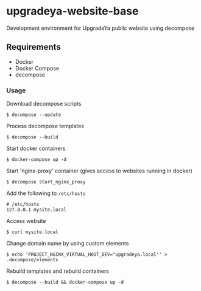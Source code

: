 # upgradeya-website-base
Development environment for UpgradeYa public website using decompose

## Requirements

- Docker
- Docker Compose
- decompose

### Usage

Download decompose scripts
```
$ decompose --update
```

Process decompose templates
```
$ decompose --build
```

Start docker containers
```
$ docker-compose up -d
```

Start 'nginx-proxy' container (gives access to websites running in docker)
```
$ decompose start_nginx_proxy
```

Add the following to `/etc/hosts`
```
# /etc/hosts
127.0.0.1 mysite.local
```

Access website
```
$ curl mysite.local
```

Change domain name by using custom elements
```
$ echo 'PROJECT_NGINX_VIRTUAL_HOST_DEV="upgradeya.local"' > .decompose/elements
```

Rebuild templates and rebuild containers
```
$ decompose --build && docker-compose up -d
```
